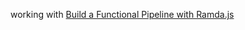 working with [Build a Functional Pipeline with Ramda.js](https://egghead.io/lessons/javascript-build-a-functional-pipeline-with-ramda-js)
